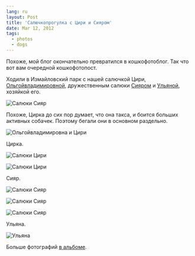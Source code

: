 ```yaml
---
lang: ru
layout: Post
title: 'Салючкопрогулка с Цири и Сияром'
date: Mar 12, 2012
tags:
  - photos
  - dogs
---
```


Похоже, мой блог окончательно превратился в кошкофотоблог. Так что вот вам очередной кошкофотопост.

Ходили в Измайловский парк с нашей салючкой Цири, [Ольгойвладимировной](http://airve.livejournal.com/), дружественным салюки [Сияром](http://ciyar.livejournal.com/) и [Ульяной](http://telpina.livejournal.com/), хозяйкой его.

![Салюки Сияр](photo://2012-03-10_5D_8273_Artem_Sapegin)

<!--more-->

Похоже, Цирка до сих пор думает, что она такса, и боится больших активных собачек. Поэтому бегали они в основном раздельно.

![Ольгойвладимировна и Цири](photo://2012-03-10_5D_8293_Artem_Sapegin)

Цирка.

![Салюки Цири](photo://2012-03-10_5D_8255_Artem_Sapegin)

![Салюки Цири](/images/blog/2012-03-10-5D-8236-Artem-Sapegin.jpg)

Сияр.

![Салюки Сияр](/images/blog/2012-03-10-5D-8288-Artem-Sapegin.jpg)

![Салюки Сияр](/images/blog/2012-03-10-5D-8221-Artem-Sapegin.jpg)

![Салюки Сияр](/images/blog/2012-03-10-5D-8272-Artem-Sapegin.jpg)

Ульяна.

![Ульяна](/images/blog/2012-03-10-5D-8304-Artem-Sapegin.jpg)

Больше фотографий [в альбоме](http://foto.mail.ru/mail/artem-sapegin/763).

